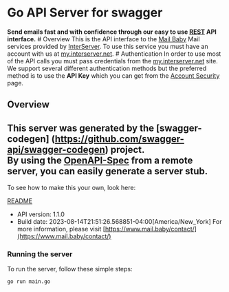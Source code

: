 # Go API Server for swagger

**Send emails fast and with confidence through our easy to use [REST](https://en.wikipedia.org/wiki/Representational_state_transfer) API interface.** # Overview This is the API interface to the [Mail Baby](https//mail.baby/) Mail services provided by [InterServer](https://www.interserver.net). To use this service you must have an account with us at [my.interserver.net](https://my.interserver.net). # Authentication In order to use most of the API calls you must pass credentials from the [my.interserver.net](https://my.interserver.net/) site. We support several different authentication methods but the preferred method is to use the **API Key** which you can get from the [Account Security](https://my.interserver.net/account_security) page. 

## Overview
This server was generated by the [swagger-codegen]
(https://github.com/swagger-api/swagger-codegen) project.  
By using the [OpenAPI-Spec](https://github.com/OAI/OpenAPI-Specification) from a remote server, you can easily generate a server stub.  
-

To see how to make this your own, look here:

[README](https://github.com/swagger-api/swagger-codegen/blob/master/README.md)

- API version: 1.1.0
- Build date: 2023-08-14T21:51:26.568851-04:00[America/New_York]
For more information, please visit [https://www.mail.baby/contact/](https://www.mail.baby/contact/)


### Running the server
To run the server, follow these simple steps:

```
go run main.go
```

